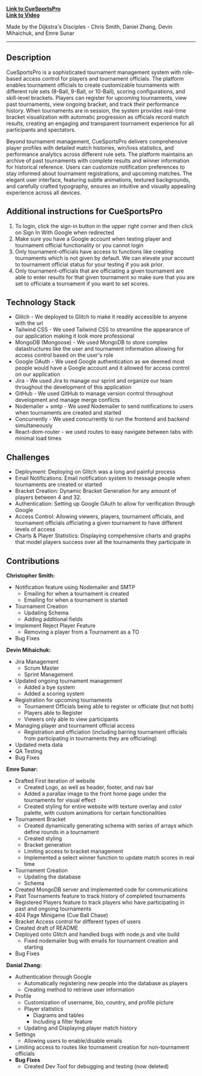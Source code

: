 **[Link to CueSportsPro](https://cuesportspro.glitch.me/)**   
**[Link to Video](https://youtu.be/M91rP8Emqtc)**

Made by the Dijkstra's Disciples - Chris Smith, Daniel Zhang, Devin Mihaichuk, and Emre Sunar

---
**Description**
-

   CueSportsPro is a sophisticated tournament management system with role-based access control for players and 
tournament officials. The platform enables tournament officials to create customizable tournaments 
with different rule sets (8-Ball, 9-Ball, or 10-Ball), scoring configurations, and skill-level brackets. Players 
can register for upcoming tournaments, view past tournaments, view ongoing bracket, and track their performance history. When 
tournaments are in session, the system provides real-time bracket visualization with automatic progression 
as officials record match results, creating an engaging and transparent tournament experience for all participants
and spectators.

   Beyond tournament management, CueSportsPro delivers comprehensive player profiles with detailed match histories, 
win/loss statistics, and performance analytics across different rule sets. The platform maintains an archive of past 
tournaments with complete results and winner information for historical reference. Users can customize notification 
preferences to stay informed about tournament registrations, and upcoming matches. The elegant user interface, 
featuring subtle animations, textured backgrounds, and carefully crafted typography, ensures an intuitive and visually 
appealing experience across all devices.

**Additional instructions for CueSportsPro**
-
1. To login, click the sign-in button in the upper right corner and then click on Sign In With Google when redirected
2. Make sure you have a Google account when testing player and tournament official functionality or you cannot login
3. Only tournament-officials have access to functions like creating tournaments which is not given by default. We can elevate your account to tournament official status for your testing if you ask prior.
4. Only tournament-officials that are officiating a given tournament are able to enter results for that given tournament so make sure that you are set to officiate a tournament if you want to set scores.

**Technology Stack**
-
- Glitch - We deployed to Glitch to make it readily accessible to anyone with the url
- Tailwind CSS - We used Tailwind CSS to streamline the appearance of our application making it look more professional
- MongoDB (Mongoose) - We used MongoDB to store complex datastructures like the user and tournament information allowing for access control based on the user's role
- Google OAuth - We used Google authentication as we deemed most people would have a Google account and it allowed for access control on our application
- Jira - We used Jira to manage our sprint and organize our team throughout the development of this application
- GitHub - We used GitHub to manage version control throughout development and manage merge conflicts
- Nodemailer + smtp - We used Nodemailer to send notifications to users when tournaments are created and started
- Concurrently - We used concurrently to run the frontend and backend simultaneously
- React-dom-router - we used routes to easy navigate between tabs with minimal load times

**Challenges**
-
- Deployment: Deploying on Glitch was a long and painful process
- Email Notifications: Email notification system to message people when tournaments are created or started
- Bracket Creation: Dynamic Bracket Generation for any amount of players between 4 and 32.
- Authentication: Setting up Google OAuth to allow for verification through Google
- Access Control: Allowing viewers, players, tournament officials, and tournament officials officiating a given tournament to have different levels of access
- Charts & Player Statistics: Displaying compehensive charts and graphs that model players success over all the tournaments they participate in

**Contributions**
-
**Christopher Smith:**
- Notification feature using Nodemailer and SMTP
  - Emailing for when a tournament is created
  - Emailing for when a tournament is started
- Tournament Creation
  - Updating Schema
  - Adding additional fields
- Implement Reject Player Feature
  - Removing a player from a Tournament as a TO
- Bug Fixes

**Devin Mihaichuk:**
- Jira Management
  - Scrum Master
  - Sprint Management
- Updated ongoing tournament management
  - Added a bye system
  - Added a scoring system
- Registration for upcoming tournaments
  - Tournament Officials being able to register or officiate (but not both)
  - Players able to Register
  - Viewers only able to view participants
- Managing player and tournament official access
  - Registration and officiation (including barring tournament officials from participating in tournaments they are officiating)
- Updated meta data
- QA Testing
- Bug Fixes

**Emre Sunar:**
- Drafted First iteration of website 
  - Created Logo, as well as header, footer, and nav bar
  - Added a parallax image to the front home page under the tournaments for visual effect
  - Created styling for entire website with texture overlay and color palette, with custom animations for certain functionalities
- Tournament Bracket
  - Created dynamically generating schema with series of arrays which define rounds in a tournament
  - Created styling
  - Bracket generation
  - Limiting access to bracket management
  - Implemented a select winner function to update match scores in real time
- Tournament Creation
  - Updating the database
  - Schema
- Created MongoDB server and implemented code for communications
- Past Tournaments feature to track history of completed tournaments
- Registered Players feature to track players who have participating in past and ongoing tournaments
- 404 Page Minigame (Cue Ball Chase)
- Bracket Access control for different types of users
- Created draft of README
- Deployed onto Glitch and handled bugs with node.js and vite build
  - Fixed nodemailer bug with emails for tournament creation and starting
- Bug Fixes

**Danial Zhang:**
- Authentication through Google
  - Automatically registering new people into the database as players
  - Creating method to retrieve user information
- Profile
  - Customization of username, bio, country, and profile picture
  - Player statistics
    - Diagrams and tables
    - Including a filter feature
  - Updating and Displaying player match history
- Settings
  - Allowing users to enable/disable emails
- Limiting access to routes like tournament creation for non-tournament officials
- **Bug Fixes**
  - Created Dev Tool for debugging and testing (now deleted)
